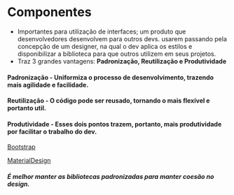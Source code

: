 # Componentes   

- Importantes para utilização de interfaces; um produto que desenvolvedores desenvolvem para outros devs. usarem passando pela concepção de um designer, na qual o dev aplica os estilos e disponibilizar a biblioteca para que outros utilizem em seus projetos.
- Traz 3 grandes vantagens: **Padronização, Reutilização e Produtividade**    

#### Padronização - Uniformiza o processo de desenvolvimento, trazendo mais agilidade e facilidade.    

#### Reutilização - O código pode ser reusado, tornando o mais flexível e portanto util.    

#### Produtividade - Esses dois pontos trazem, portanto, mais produtividade por facilitar o trabalho do dev.    

[Bootstrap](https://getbootstrap.com/docs/5.2/components/accordion/)    

[MaterialDesign](https://material.io/components)    

##### É melhor manter as bibliotecas padronizadas para manter coesão no design.